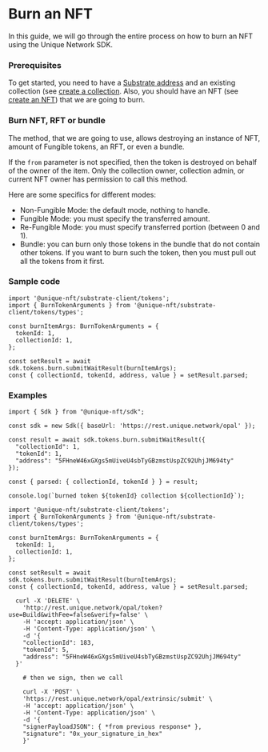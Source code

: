 # Burn an NFT

In this guide, we will go through the entire process on how to burn an NFT using the Unique Network SDK.

### Prerequisites

To get started, you need to have a [Substrate address](../tutorials/accounts/create-account.md) and an existing collection (see [create a collection](../tutorials/create-collection-token.md). Also, you should have an NFT (see [create an NFT](../tutorials/create-collection-token.md)) that we are going to burn.

### Burn NFT, RFT or bundle

The method, that we are going to use, allows destroying an instance of NFT, amount of Fungible tokens, an RFT, or even a bundle.

If the `from` parameter is not specified, then the token is destroyed on behalf of the owner of the item. Only the collection owner, collection admin, or current NFT owner has permission to call this method. 

Here are some specifics for different modes: 

- Non-Fungible Mode: the default mode, nothing to handle.
- Fungible Mode: you must specify the transferred amount.
- Re-Fungible Mode: you must specify transferred portion (between 0 and 1).
- Bundle: you can burn only those tokens in the bundle that do not contain other tokens. If you want to burn such the token, then you must pull out all the tokens from it first.

### Sample code

```typescript:no-line-numbers
import '@unique-nft/substrate-client/tokens';
import { BurnTokenArguments } from '@unique-nft/substrate-client/tokens/types';

const burnItemArgs: BurnTokenArguments = {
  tokenId: 1,
  collectionId: 1,
};

const setResult = await sdk.tokens.burn.submitWaitResult(burnItemArgs);
const { collectionId, tokenId, address, value } = setResult.parsed;
```

### Examples


<CodeGroup>
<CodeGroupItem name = "SDK" active>

```typescript:no-line-numbers
import { Sdk } from "@unique-nft/sdk";

const sdk = new Sdk({ baseUrl: 'https://rest.unique.network/opal' });

const result = await sdk.tokens.burn.submitWaitResult({
  "collectionId": 1,
  "tokenId": 1,
  "address": "5FHneW46xGXgs5mUiveU4sbTyGBzmstUspZC92UhjJM694ty"
});

const { parsed: { collectionId, tokenId } } = result;

console.log(`burned token ${tokenId} collection ${collectionId}`);
```

</CodeGroupItem>
<CodeGroupItem name="Substrate Client">

```typescript:no-line-numbers
import '@unique-nft/substrate-client/tokens';
import { BurnTokenArguments } from '@unique-nft/substrate-client/tokens/types';

const burnItemArgs: BurnTokenArguments = {
  tokenId: 1,
  collectionId: 1,
};

const setResult = await sdk.tokens.burn.submitWaitResult(burnItemArgs);
const { collectionId, tokenId, address, value } = setResult.parsed;
```

</CodeGroupItem>
<CodeGroupItem name ="REST">

```bash:no-line-numbers
  curl -X 'DELETE' \
    'http://rest.unique.network/opal/token?use=Build&withFee=false&verify=false' \
    -H 'accept: application/json' \
    -H 'Content-Type: application/json' \
    -d '{
    "collectionId": 183,
    "tokenId": 5,
    "address": "5FHneW46xGXgs5mUiveU4sbTyGBzmstUspZC92UhjJM694ty"
  }'
    
    # then we sign, then we call
    
    curl -X 'POST' \
    'https://rest.unique.network/opal/extrinsic/submit' \
    -H 'accept: application/json' \
    -H 'Content-Type: application/json' \
    -d '{
    "signerPayloadJSON": { *from previous response* },
    "signature": "0x_your_signature_in_hex"
    }'
```

</CodeGroupItem>
</CodeGroup>









